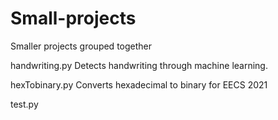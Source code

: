 # Small-projects
Smaller projects grouped together


handwriting.py
Detects handwriting through machine learning.

hexTobinary.py
Converts hexadecimal to binary for EECS 2021

test.py

